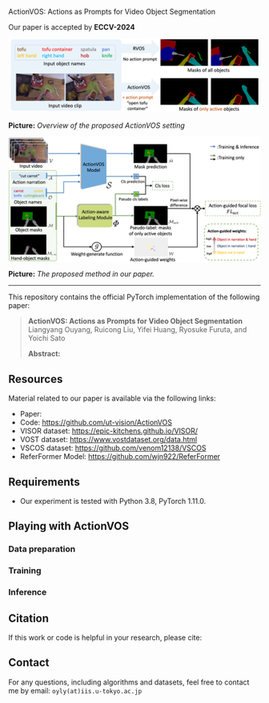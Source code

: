 ActionVOS: Actions as Prompts for Video Object Segmentation
<!-- ---
[![arXiv](https://img.shields.io/badge/arXiv-2403.04381-DodgerBlue.svg?style=plastic)](https://arxiv.org/pdf/2403.04381.pdf) -->

Our paper is accepted by **ECCV-2024**

<div align=center>  <img src="figures/ActionVOS.png" alt="ActionVOS" width="500" align="bottom" /> </div>

**Picture:**  *Overview of the proposed ActionVOS setting*

<div align=center>  <img src="./figures/method.png" alt="method" width="800" align="center" /> </div>

**Picture:**  *The proposed method in our paper.*

---

This repository contains the official PyTorch implementation of the following paper:

> **ActionVOS: Actions as Prompts for Video Object Segmentation**<br>
Liangyang Ouyang, Ruicong Liu, Yifei Huang, Ryosuke Furuta, and Yoichi Sato<br> <!-- >  https://arxiv.org/abs/  -->
> 
>**Abstract:**  

## Resources

Material related to our paper is available via the following links:

- Paper: 
- Code: https://github.com/ut-vision/ActionVOS
- VISOR dataset: https://epic-kitchens.github.io/VISOR/
- VOST dataset: https://www.vostdataset.org/data.html
- VSCOS dataset: https://github.com/venom12138/VSCOS
- ReferFormer Model: https://github.com/wjn922/ReferFormer

## Requirements

* Our experiment is tested with Python 3.8, PyTorch 1.11.0. 

## Playing with ActionVOS

### Data preparation

### Training

### Inference

## Citation

If this work or code is helpful in your research, please cite:

<!-- ```latex
@inproceedings{liu2024single,
 title = {Single-to-Dual-View Adaptation for Egocentric 3D Hand Pose Estimation},
 author = {Liu, Ruicong and Ohkawa, Takehiko and Zhang, Mingfang and Sato, Yoichi},
 booktitle = {Proceedings of the IEEE/CVF Conference on Computer Vision and Pattern Recognition},
 pages = {0--0},
 year = {2024}
}
``` -->

## Contact

For any questions, including algorithms and datasets, feel free to contact me by email: `oyly(at)iis.u-tokyo.ac.jp`